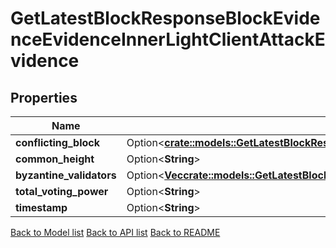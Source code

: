 # GetLatestBlockResponseBlockEvidenceEvidenceInnerLightClientAttackEvidence

## Properties

Name | Type | Description | Notes
------------ | ------------- | ------------- | -------------
**conflicting_block** | Option<[**crate::models::GetLatestBlockResponseBlockEvidenceEvidenceInnerLightClientAttackEvidenceConflictingBlock**](GetLatestBlock_response_block_evidence_evidence_inner_light_client_attack_evidence_conflicting_block.md)> |  | [optional]
**common_height** | Option<**String**> |  | [optional]
**byzantine_validators** | Option<[**Vec<crate::models::GetLatestBlockResponseBlockEvidenceEvidenceInnerLightClientAttackEvidenceConflictingBlockValidatorSetValidatorsInner>**](GetLatestBlock_response_block_evidence_evidence_inner_light_client_attack_evidence_conflicting_block_validator_set_validators_inner.md)> |  | [optional]
**total_voting_power** | Option<**String**> |  | [optional]
**timestamp** | Option<**String**> |  | [optional]

[Back to Model list](../README.md#documentation-for-models) [Back to API list](../README.md#documentation-for-api-endpoints) [Back to README](../README.md)


